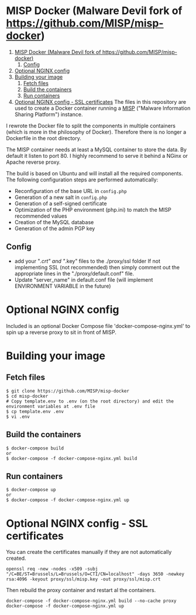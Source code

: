 MISP Docker (Malware Devil fork of https://github.com/MISP/misp-docker)
===========
1. [MISP Docker (Malware Devil fork of https://github.com/MISP/misp-docker)](#misp-docker-malware-devil-fork-of-httpsgithubcommispmisp-docker)
   1. [Config](#config)
2. [Optional NGINX config](#optional-nginx-config)
3. [Building your image](#building-your-image)
   1. [Fetch files](#fetch-files)
   2. [Build the containers](#build-the-containers)
   3. [Run containers](#run-containers)
4. [Optional NGINX config - SSL certificates](#optional-nginx-config-ssl-certificates)
The files in this repository are used to create a Docker container running a [MISP](http://www.misp-project.org) ("Malware Information Sharing Platform") instance.

I rewrote the Docker file to split the components in multiple containers (which is more in the philosophy of Docker). Therefore there is no longer a Dockerfile in the root directory.

The MISP container needs at least a MySQL container to store the data. By default it listen to port 80. I highly recommend to serve it behind a NGinx or Apache reverse proxy.

The build is based on Ubuntu and will install all the required components. The following configuration steps are performed automatically:
* Reconfiguration of the base URL in `config.php`
* Generation of a new salt in `config.php`
* Generation of a self-signed certificate
* Optimization of the PHP environment (php.ini) to match the MISP recommended values
* Creation of the MySQL database
* Generation of the admin PGP key

## Config
* add your "*.crt" and "*.key" files to the ./proxy/ssl folder
If not implementing SSL (not recommended) then simply comment out the appropriate lines in the "./proxy/default.conf" file.
* Update "server_name" in default.conf file (will implement ENVIRONMENT VARIABLE in the future)

# Optional NGINX config

Included is an optional Docker Compose file 'docker-compose-nginx.yml' to spin up a reverse proxy to sit in front of MISP.

# Building your image

## Fetch files
```
$ git clone https://github.com/MISP/misp-docker
$ cd misp-docker
# Copy template.env to .env (on the root directory) and edit the environment variables at .env file
$ cp template.env .env
$ vi .env
```

## Build the containers
```
$ docker-compose build
or
$ docker-compose -f docker-compose-nginx.yml build
```

## Run containers
```
$ docker-compose up
or
$ docker-compose -f docker-compose-nginx.yml up
```

# Optional NGINX config - SSL certificates

You can create the certificates manually if they are not automatically created.

```
openssl req -new -nodes -x509 -subj "/C=BE/ST=Brussels/L=Brussels/O=CTI/CN=localhost" -days 3650 -newkey rsa:4096 -keyout proxy/ssl/misp.key -out proxy/ssl/misp.crt
```

Then rebuild the proxy container and restart al the containers.

```
docker-compose -f docker-compose-nginx.yml build --no-cache proxy
docker-compose -f docker-compose-nginx.yml up
```